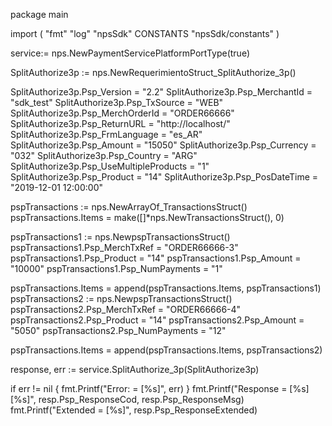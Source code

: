package main

import (
        "fmt"
        "log"
        "npsSdk"
        CONSTANTS "npsSdk/constants"
)

service:= nps.NewPaymentServicePlatformPortType(true)

SplitAuthorize3p := nps.NewRequerimientoStruct_SplitAuthorize_3p()

SplitAuthorize3p.Psp_Version = "2.2"
SplitAuthorize3p.Psp_MerchantId = "sdk_test"
SplitAuthorize3p.Psp_TxSource = "WEB"
SplitAuthorize3p.Psp_MerchOrderId = "ORDER66666"
SplitAuthorize3p.Psp_ReturnURL = "http://localhost/"
SplitAuthorize3p.Psp_FrmLanguage = "es_AR"
SplitAuthorize3p.Psp_Amount = "15050"
SplitAuthorize3p.Psp_Currency = "032"
SplitAuthorize3p.Psp_Country = "ARG"
SplitAuthorize3p.Psp_UseMultipleProducts = "1"
SplitAuthorize3p.Psp_Product = "14"
SplitAuthorize3p.Psp_PosDateTime = "2019-12-01 12:00:00"

pspTransactions := nps.NewArrayOf_TransactionsStruct()
pspTransactions.Items = make([]*nps.NewTransactionsStruct(), 0)

pspTransactions1 := nps.NewpspTransactionsStruct()
pspTransactions1.Psp_MerchTxRef = "ORDER66666-3"
pspTransactions1.Psp_Product = "14"
pspTransactions1.Psp_Amount = "10000"
pspTransactions1.Psp_NumPayments = "1"

pspTransactions.Items = append(pspTransactions.Items, pspTransactions1)
pspTransactions2 := nps.NewpspTransactionsStruct()
pspTransactions2.Psp_MerchTxRef = "ORDER66666-4"
pspTransactions2.Psp_Product = "14"
pspTransactions2.Psp_Amount = "5050"
pspTransactions2.Psp_NumPayments = "12"

pspTransactions.Items = append(pspTransactions.Items, pspTransactions2)

response, err := service.SplitAuthorize_3p(SplitAuthorize3p)

if err != nil {
    fmt.Printf("Error: = [%s]", err)
}
fmt.Printf("Response = [%s] [%s]", resp.Psp_ResponseCod, resp.Psp_ResponseMsg)
fmt.Printf("Extended = [%s]", resp.Psp_ResponseExtended)



